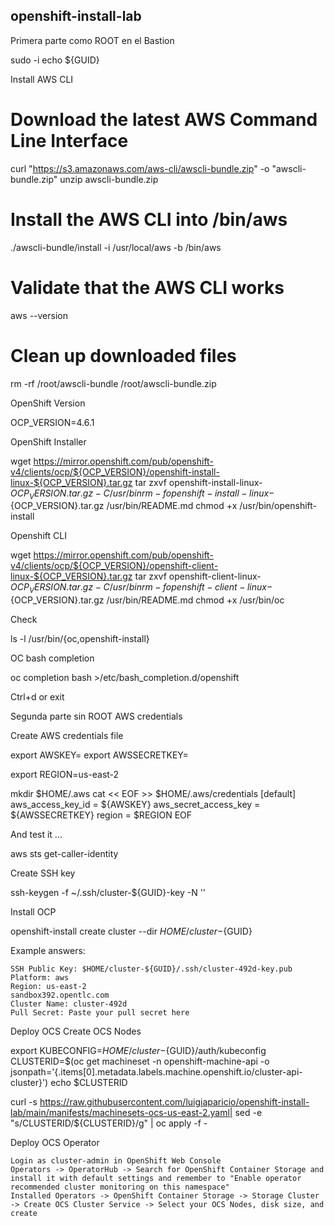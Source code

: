 ## openshift-install-lab
Primera parte como ROOT en el Bastion

sudo -i
echo ${GUID}

Install AWS CLI

# Download the latest AWS Command Line Interface
curl "https://s3.amazonaws.com/aws-cli/awscli-bundle.zip" -o "awscli-bundle.zip"
unzip awscli-bundle.zip

# Install the AWS CLI into /bin/aws
./awscli-bundle/install -i /usr/local/aws -b /bin/aws

# Validate that the AWS CLI works
aws --version

# Clean up downloaded files
rm -rf /root/awscli-bundle /root/awscli-bundle.zip

OpenShift Version

OCP_VERSION=4.6.1

OpenShift Installer

wget https://mirror.openshift.com/pub/openshift-v4/clients/ocp/${OCP_VERSION}/openshift-install-linux-${OCP_VERSION}.tar.gz
tar zxvf openshift-install-linux-${OCP_VERSION}.tar.gz -C /usr/bin
rm -f openshift-install-linux-${OCP_VERSION}.tar.gz /usr/bin/README.md
chmod +x /usr/bin/openshift-install

Openshift CLI

wget https://mirror.openshift.com/pub/openshift-v4/clients/ocp/${OCP_VERSION}/openshift-client-linux-${OCP_VERSION}.tar.gz
tar zxvf openshift-client-linux-${OCP_VERSION}.tar.gz -C /usr/bin
rm -f openshift-client-linux-${OCP_VERSION}.tar.gz /usr/bin/README.md
chmod +x /usr/bin/oc

Check

ls -l /usr/bin/{oc,openshift-install}

OC bash completion

oc completion bash >/etc/bash_completion.d/openshift

Ctrl+d or exit

Segunda parte sin ROOT
AWS credentials

Create AWS credentials file

export AWSKEY=<YOURACCESSKEY>
export AWSSECRETKEY=<YOURSECRETKEY>

export REGION=us-east-2

mkdir $HOME/.aws
cat << EOF >>  $HOME/.aws/credentials
[default]
aws_access_key_id = ${AWSKEY}
aws_secret_access_key = ${AWSSECRETKEY}
region = $REGION
EOF

And test it ...

aws sts get-caller-identity

Create SSH key

ssh-keygen -f ~/.ssh/cluster-${GUID}-key -N ''

Install OCP

openshift-install create cluster --dir $HOME/cluster-${GUID}

Example answers:

    SSH Public Key: $HOME/cluster-${GUID}/.ssh/cluster-492d-key.pub
    Platform: aws
    Region: us-east-2
    sandbox392.opentlc.com
    Cluster Name: cluster-492d
    Pull Secret: Paste your pull secret here

Deploy OCS
Create OCS Nodes

export KUBECONFIG=$HOME/cluster-${GUID}/auth/kubeconfig
CLUSTERID=$(oc get machineset -n openshift-machine-api -o jsonpath='{.items[0].metadata.labels.machine\.openshift\.io/cluster-api-cluster}')
echo $CLUSTERID

curl -s https://raw.githubusercontent.com/luigiaparicio/openshift-install-lab/main/manifests/machinesets-ocs-us-east-2.yaml| sed -e "s/CLUSTERID/${CLUSTERID}/g" | oc apply -f -

Deploy OCS Operator

    Login as cluster-admin in OpenShift Web Console
    Operators -> OperatorHub -> Search for OpenShift Container Storage and install it with default settings and remember to "Enable operator recommended cluster monitoring on this namespace"
    Installed Operators -> OpenShift Container Storage -> Storage Cluster -> Create OCS Cluster Service -> Select your OCS Nodes, disk size, and create
